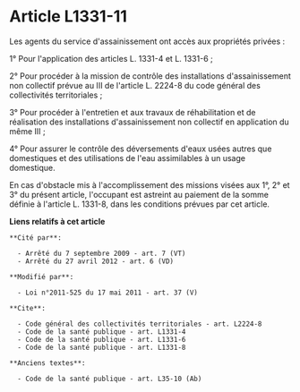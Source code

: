 # Article L1331-11

Les agents du service d'assainissement ont accès aux propriétés privées : 

1° Pour l'application des articles L. 1331-4 et L. 1331-6 ; 

2° Pour procéder à la mission de contrôle des installations d'assainissement non collectif prévue au III de l'article L.
2224-8 du code général des collectivités territoriales ; 

3° Pour procéder à l'entretien et aux travaux de réhabilitation et de réalisation des installations d'assainissement non
collectif en application du même III ; 

4° Pour assurer le contrôle des déversements d'eaux usées autres que domestiques et des utilisations de l'eau assimilables à
un usage domestique. 

En cas d'obstacle mis à l'accomplissement des missions visées aux 1°, 2° et 3° du présent article, l'occupant est astreint au
paiement de la somme définie à l'article L. 1331-8, dans les conditions prévues par cet article.

**Liens relatifs à cet article**

	**Cité par**:

	  - Arrêté du 7 septembre 2009 - art. 7 (VT)
	  - Arrêté du 27 avril 2012 - art. 6 (VD)

	**Modifié par**:

	  - Loi n°2011-525 du 17 mai 2011 - art. 37 (V)

	**Cite**:

	  - Code général des collectivités territoriales - art. L2224-8
	  - Code de la santé publique - art. L1331-4
	  - Code de la santé publique - art. L1331-6
	  - Code de la santé publique - art. L1331-8

	**Anciens textes**:

	  - Code de la santé publique - art. L35-10 (Ab)
